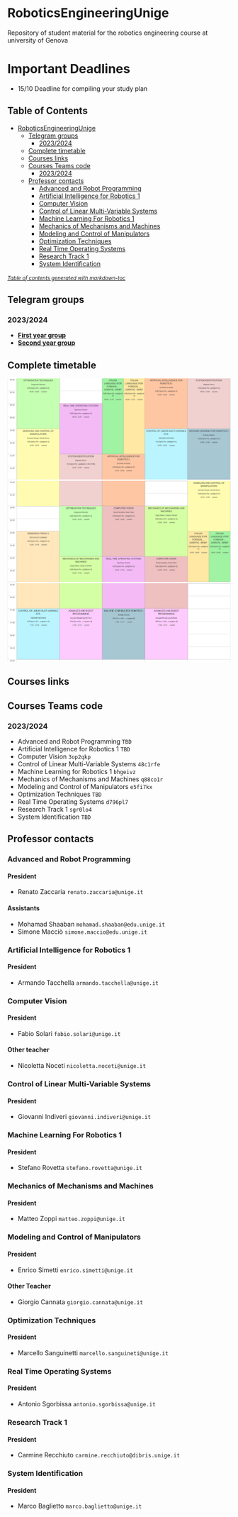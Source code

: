 # RoboticsEngineeringUnige
Repository of student material for the robotics engineering course at university of Genova
# Important Deadlines
- 15/10 Deadline for compiling your study plan
## Table of Contents
- [RoboticsEngineeringUnige](#roboticsengineeringunige)
  * [Telegram groups](#telegram-groups)
    + [2023/2024](#2023-2024)
  * [Complete timetable](#complete-timetable)
  * [Courses links](#courses-links)
  * [Courses Teams code](#courses-teams-code)
    + [2023/2024](#2023-2024-1)
  * [Professor contacts](#professor-contacts)
    + [Advanced and Robot Programming](#advanced-and-robot-programming)
    + [Artificial Intelligence for Robotics 1](#artificial-intelligence-for-robotics-1)
    + [Computer Vision](#computer-vision)
    + [Control of Linear Multi-Variable Systems](#control-of-linear-multi-variable-systems)
    + [Machine Learning For Robotics 1](#machine-learning-for-robotics-1)
    + [Mechanics of Mechanisms and Machines](#mechanics-of-mechanisms-and-machines)
    + [Modeling and Control of Manipulators](#modeling-and-control-of-manipulators)
    + [Optimization Techniques](#optimization-techniques)
    + [Real Time Operating Systems](#real-time-operating-systems)
    + [Research Track 1](#research-track-1)
    + [System Identification](#system-identification)

<small><i><a href='http://ecotrust-canada.github.io/markdown-toc/'>Table of contents generated with markdown-toc</a></i></small>


## Telegram groups 
### 2023/2024
- **[First year group](https://t.me/+6nOrAmIEi400Y2E0)**
- **[Second year group](https://t.me/+06dEr-xq2pg4MWM8)**
## Complete timetable
![Part1 of timetable](TimeTable/1.png?raw=true)
![Part2 of timetable](TimeTable/2.png?raw=true)
![Part3 of timetable](TimeTable/3.png?raw=true)
## Courses links
## Courses Teams code 
### 2023/2024
- Advanced and Robot Programming ```TBD```
- Artificial Intelligence for Robotics 1 ```TBD```
- Computer Vision ```3op2qkp```
- Control of Linear Multi-Variable Systems ```48c1rfe```
- Machine Learning for Robotics 1 ```bhgeivz```
- Mechanics of Mechanisms and Machines ```q88co1r```
- Modeling and Control of Manipulators ```e5fi7kx```
- Optimization Techniques ```TBD```
- Real Time Operating Systems ```d796pl7```
- Research Track 1 ```sgr0lo4```
- System Identification ```TBD```
## Professor contacts
### Advanced and Robot Programming
#### President
- Renato Zaccaria ```renato.zaccaria@unige.it```
#### Assistants
- Mohamad Shaaban ```mohamad.shaaban@edu.unige.it``` 
- Simone Macciò ```simone.maccio@edu.unige.it```
### Artificial Intelligence for Robotics 1
#### President
- Armando Tacchella ```armando.tacchella@unige.it```
### Computer Vision
#### President
- Fabio Solari ```fabio.solari@unige.it```
#### Other teacher
- Nicoletta Noceti ```nicoletta.noceti@unige.it```
### Control of Linear Multi-Variable Systems
#### President
- Giovanni Indiveri ```giovanni.indiveri@unige.it```
### Machine Learning For Robotics 1
#### President
- Stefano Rovetta ```stefano.rovetta@unige.it```
### Mechanics of Mechanisms and Machines
#### President
- Matteo Zoppi ```matteo.zoppi@unige.it```
### Modeling and Control of Manipulators
#### President
- Enrico Simetti ```enrico.simetti@unige.it```
#### Other Teacher
- Giorgio Cannata ```giorgio.cannata@unige.it```
### Optimization Techniques
#### President
- Marcello Sanguinetti ```marcello.sanguineti@unige.it```
### Real Time Operating Systems
#### President
- Antonio Sgorbissa ```antonio.sgorbissa@unige.it```
### Research Track 1
#### President
- Carmine Recchiuto ```carmine.recchiuto@dibris.unige.it```
### System Identification
#### President
- Marco Baglietto ```marco.baglietto@unige.it```

